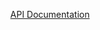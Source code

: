<p align="center">
    <a href="https://github.com/sumtsow/kinocms/docs">API Documentation</a>
</p>
